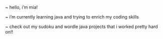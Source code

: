 ~ hello, i’m mia!

~ i’m currently learning java and trying to enrich my coding skills

~ check out my sudoku and wordle java projects that i worked pretty hard on!!
